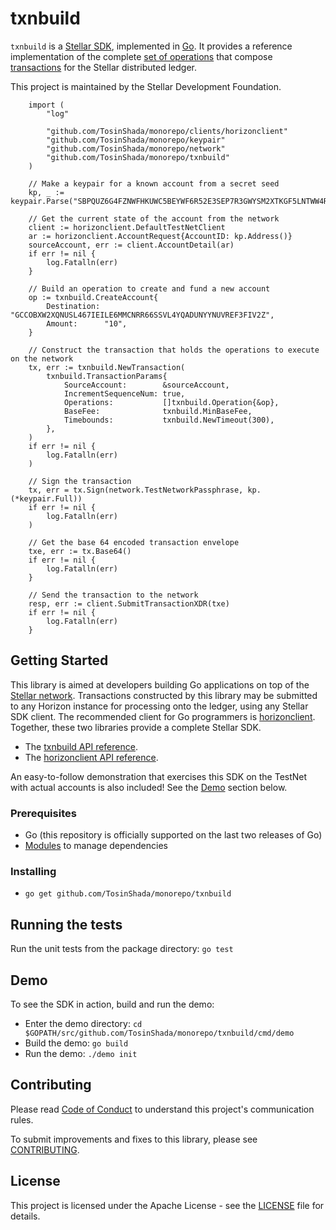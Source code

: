 # txnbuild

`txnbuild` is a [Stellar SDK](https://developers.stellar.org/docs/software-and-sdks/), implemented in [Go](https://golang.org/). It provides a reference implementation of the complete [set of operations](https://developers.stellar.org/docs/start/list-of-operations/) that compose [transactions](https://developers.stellar.org/docs/glossary/transactions/) for the Stellar distributed ledger.

This project is maintained by the Stellar Development Foundation.

```golang
    import (
        "log"
        
        "github.com/TosinShada/monorepo/clients/horizonclient"
        "github.com/TosinShada/monorepo/keypair"
        "github.com/TosinShada/monorepo/network"
        "github.com/TosinShada/monorepo/txnbuild"
    )
    
    // Make a keypair for a known account from a secret seed
    kp, _ := keypair.Parse("SBPQUZ6G4FZNWFHKUWC5BEYWF6R52E3SEP7R3GWYSM2XTKGF5LNTWW4R")
    
    // Get the current state of the account from the network
    client := horizonclient.DefaultTestNetClient
    ar := horizonclient.AccountRequest{AccountID: kp.Address()}
    sourceAccount, err := client.AccountDetail(ar)
    if err != nil {
        log.Fatalln(err)
    }
    
    // Build an operation to create and fund a new account
    op := txnbuild.CreateAccount{
        Destination: "GCCOBXW2XQNUSL467IEILE6MMCNRR66SSVL4YQADUNYYNUVREF3FIV2Z",
        Amount:      "10",
    }
    
    // Construct the transaction that holds the operations to execute on the network
    tx, err := txnbuild.NewTransaction(
        txnbuild.TransactionParams{
            SourceAccount:        &sourceAccount,
            IncrementSequenceNum: true,
            Operations:           []txnbuild.Operation{&op},
            BaseFee:              txnbuild.MinBaseFee,
            Timebounds:           txnbuild.NewTimeout(300),
        },
    )
    if err != nil {
        log.Fatalln(err)
    )
    
    // Sign the transaction
    tx, err = tx.Sign(network.TestNetworkPassphrase, kp.(*keypair.Full))
    if err != nil {
        log.Fatalln(err)
    )
    
    // Get the base 64 encoded transaction envelope
    txe, err := tx.Base64()
    if err != nil {
        log.Fatalln(err)
    }
    
    // Send the transaction to the network
    resp, err := client.SubmitTransactionXDR(txe)
    if err != nil {
        log.Fatalln(err)
    }
```

## Getting Started
This library is aimed at developers building Go applications on top of the [Stellar network](https://www.stellar.org/). Transactions constructed by this library may be submitted to any Horizon instance for processing onto the ledger, using any Stellar SDK client. The recommended client for Go programmers is [horizonclient](https://github.com/TosinShada/monorepo/tree/master/clients/horizonclient). Together, these two libraries provide a complete Stellar SDK.

* The [txnbuild API reference](https://godoc.org/github.com/TosinShada/monorepo/txnbuild).
* The [horizonclient API reference](https://godoc.org/github.com/TosinShada/monorepo/clients/horizonclient).

An easy-to-follow demonstration that exercises this SDK on the TestNet with actual accounts is also included! See the [Demo](#demo) section below.

### Prerequisites
* Go (this repository is officially supported on the last two releases of Go)
* [Modules](https://github.com/golang/go/wiki/Modules) to manage dependencies

### Installing
* `go get github.com/TosinShada/monorepo/txnbuild`

## Running the tests
Run the unit tests from the package directory: `go test`

## Demo
To see the SDK in action, build and run the demo:
* Enter the demo directory: `cd $GOPATH/src/github.com/TosinShada/monorepo/txnbuild/cmd/demo`
* Build the demo: `go build`
* Run the demo: `./demo init`


## Contributing
Please read [Code of Conduct](https://github.com/stellar/.github/blob/master/CODE_OF_CONDUCT.md) to understand this project's communication rules.

To submit improvements and fixes to this library, please see [CONTRIBUTING](../CONTRIBUTING.md).

## License
This project is licensed under the Apache License - see the [LICENSE](../../LICENSE) file for details.
